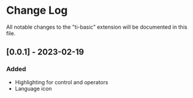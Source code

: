 # Change Log

All notable changes to the "ti-basic" extension will be documented in this file.

## [0.0.1] - 2023-02-19

### Added

- Highlighting for control and operators
- Language icon
